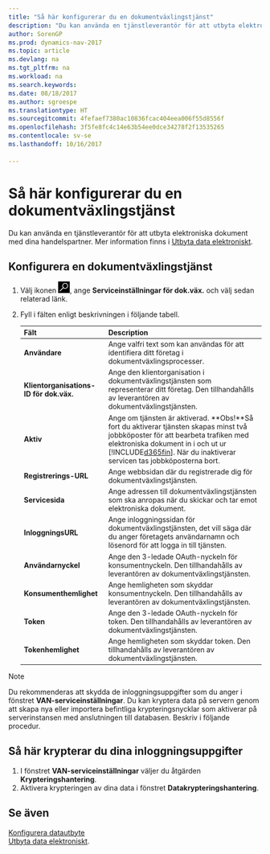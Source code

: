 ```yaml
---
title: "Så här konfigurerar du en dokumentväxlingstjänst"
description: "Du kan använda en tjänstleverantör för att utbyta elektroniska dokument med dina handelspartner."
author: SorenGP
ms.prod: dynamics-nav-2017
ms.topic: article
ms.devlang: na
ms.tgt_pltfrm: na
ms.workload: na
ms.search.keywords: 
ms.date: 08/18/2017
ms.author: sgroespe
ms.translationtype: HT
ms.sourcegitcommit: 4fefaef7380ac10836fcac404eea006f55d8556f
ms.openlocfilehash: 3f5fe8fc4c14e63b54ee0dce34278f2f13535265
ms.contentlocale: sv-se
ms.lasthandoff: 10/16/2017

---
```

# <a name="how-to-set-up-a-document-exchange-service"></a>Så här konfigurerar du en dokumentväxlingstjänst
Du kan använda en tjänstleverantör för att utbyta elektroniska dokument med dina handelspartner. Mer information finns i [Utbyta data elektroniskt](across-data-exchange.md).  

## <a name="to-set-up-a-document-exchange-service"></a>Konfigurera en dokumentväxlingstjänst  
1. Välj ikonen ![Söka efter sida eller rapport](media/ui-search/search_small.png "ikonen Söka efter sida eller rapport"), ange **Serviceinställningar för dok.väx.** och välj sedan relaterad länk.  
2. Fyll i fälten enligt beskrivningen i följande tabell.  

    |Fält|Description|  
    |---------------------------------|---------------------------------------|  
    |**Användare**|Ange valfri text som kan användas för att identifiera ditt företag i dokumentväxlingsprocesser.|  
    |**Klientorganisations-ID för dok.väx.**|Ange den klientorganisation i dokumentväxlingstjänsten som representerar ditt företag. Den tillhandahålls av leverantören av dokumentväxlingstjänsten.|  
    |**Aktiv**|Ange om tjänsten är aktiverad. **Obs!**Så fort du aktiverar tjänsten skapas minst två jobbköposter för att bearbeta trafiken med elektroniska dokument in i och ut ur [!INCLUDE[d365fin](includes/d365fin_md.md)]. När du inaktiverar servicen tas jobbköposterna bort.|  
    |**Registrerings-URL**|Ange webbsidan där du registrerade dig för dokumentväxlingstjänsten.|  
    |**Servicesida**|Ange adressen till dokumentväxlingstjänsten som ska anropas när du skickar och tar emot elektroniska dokument.|  
    |**InloggningsURL**|Ange inloggningssidan för dokumentväxlingstjänsten, det vill säga där du anger företagets användarnamn och lösenord för att logga in till tjänsten.|  
    |**Användarnyckel**|Ange den 3-ledade OAuth-nyckeln för konsumentnyckeln. Den tillhandahålls av leverantören av dokumentväxlingstjänsten.|  
    |**Konsumenthemlighet**|Ange hemligheten som skyddar konsumentnyckeln. Den tillhandahålls av leverantören av dokumentväxlingstjänsten.|  
    |**Token**|Ange den 3-ledade OAuth-nyckeln för token. Den tillhandahålls av leverantören av dokumentväxlingstjänsten.|  
    |**Tokenhemlighet**|Ange hemligheten som skyddar token. Den tillhandahålls av leverantören av dokumentväxlingstjänsten.|  

> [!NOTE]  
>  Du rekommenderas att skydda de inloggningsuppgifter som du anger i fönstret **VAN-serviceinställningar**. Du kan kryptera data på servern genom att skapa nya eller importera befintliga krypteringsnycklar som aktiverar på serverinstansen med anslutningen till databasen. Beskriv i följande procedur.  

## <a name="to-encrypt-your-logon-information"></a>Så här krypterar du dina inloggningsuppgifter  
1. I fönstret **VAN-serviceinställningar** väljer du åtgärden **Krypteringshantering**.  
2. Aktivera krypteringen av dina data i fönstret **Datakrypteringshantering**. <!--For more information, see [Manage Data Encryption](../manage-data-encryption.md).-->  

## <a name="see-also"></a>Se även  
[Konfigurera datautbyte](across-set-up-data-exchange.md)  
[Utbyta data elektroniskt](across-data-exchange.md).

